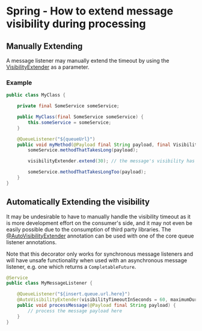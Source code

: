 # Spring - How to extend message visibility during processing

## Manually Extending

A message listener may manually extend the timeout by using the
[VisibilityExtender](../../../api/src/main/java/com/jashmore/sqs/processor/argument/VisibilityExtender.java) as a parameter.

### Example

```java
public class MyClass {

    private final SomeService someService;

    public MyClass(final SomeService someService) {
        this.someService = someService;
    }

    @QueueListener("${queueUrl}")
    public void myMethod(@Payload final String payload, final VisibilityExtender visibilityExtender) {
        someService.methodThatTakesLong(payload);

        visibilityExtender.extend(30); // the message's visibility has been extended by 30 seconds

        someService.methodThatTakesLongToo(payload);
    }
}

```

## Automatically Extending the visibility

It may be undesirable to have to manually handle the visibility timeout as it is more development effort on the consumer's side, and it may not even be easily
possible due to the consumption of third party libraries. The
[@AutoVisibilityExtender](../../../spring/spring-core/src/main/java/com/jashmore/sqs/spring/decorator/visibilityextender/AutoVisibilityExtender.java) annotation
can be used with one of the core queue listener annotations.

Note that this decorator only works for synchronous message listeners and will have unsafe functionality when used with an asynchronous message listener,
e.g. one which returns a `CompletableFuture`.

```java
@Service
public class MyMessageListener {

    @QueueListener("${insert.queue.url.here}")
    @AutoVisibilityExtender(visibilityTimeoutInSeconds = 60, maximumDurationInSeconds = 300, bufferTimeInSeconds = 10)
    public void processMessage(@Payload final String payload) {
        // process the message payload here
    }
}

```
